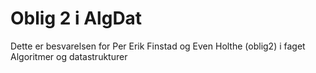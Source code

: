 # Oblig 2 i AlgDat

Dette er besvarelsen for Per Erik Finstad og Even Holthe (oblig2) i faget Algoritmer og datastrukturer

